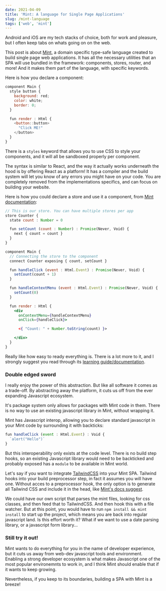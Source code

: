 ```yaml
---
date: 2021-04-09
title: 'Mint: A language for Single Page Applications'
slug: /mint-language
tags: ['web', 'mint']
---
```


Android and iOS are my tech stacks of choice, both for work and pleasure, but I often keep tabs on whats going on on the web.

This post is about [Mint](https://www.mint-lang.com), a domain specific type-safe language created to build single page web applications. It has all the necessary utilities that an SPA will use bundled in the framework: components, stores, router, and more! And it makes them part of the language, with specific keywords.

Here is how you declare a component:

```jsx
component Main {
  style button {
    background: red;
    color: white;
    border: 0;
  }

  fun render : Html {
    <button::button>
      "Click ME!"
    </button>
  }
}
```

There is a `styles` keyword that allows you to use CSS to style your components, and it will all be sandboxed properly per component.

The syntax is similar to React, and the way it actually works underneath the hood is by offering React as a platform! It has a compiler and the build system will let you know of any errors you might have on your code. You are completely removed from the implementations specifics, and can focus on building your website.

Here is how you could declare a store and use it a component, from [Mint documentation](https://www.mint-lang.com/guide/reference/components/connecting-stores):

```jsx
// This is our store. You can have multiple stores per app
store Counter {
  state count : Number = 0

  fun setCount (count : Number) : Promise(Never, Void) {
    next { count = count }
  }
}

component Main {
  // Connecting the store to the component
  connect Counter exposing { count, setCount }

  fun handleClick (event : Html.Event) : Promise(Never, Void) {
    setCount(count + 1)
  }

  fun handleContextMenu (event : Html.Event) : Promise(Never, Void) {
    setCount(0)
  }

  fun render : Html {
    <div
      onContextMenu={handleContextMenu}
      onClick={handleClick}>

      <{ "Count: " + Number.toString(count) }>

    </div>
  }
}
```

Really like how easy to ready everything is. There is a lot more to it, and I strongly suggest you read through its [learning guide/documentation](https://www.mint-lang.com/guide).

### Double edged sword

I really enjoy the power of this abstraction. But like all software it comes as a trade-off. By abstracting away the platform, it cuts us off from the ever expanding Javascript ecosystem.

It's package system only allows for packages with Mint code in them. There is no way to use an existing javascript library in Mint, without wrapping it.

Mint has Javascript interop, allowing you to declare standard javascript in your Mint code by surrounding it with backticks: 

```jsx
fun handleClick (event : Html.Event) : Void {
  `alert("Hello")`
}
```

But this interoperability only exists at the code level. There is no build step hooks, so an existing Javascript library would need to be backticked and probably exposed has a `module` to be available in Mint world. 

Let's say if you want to integrate [TailwindCSS](https://tailwindcss.com/) into your Mint SPA. Tailwind hooks into your build preprocessor step, in fact it assumes you will have one. Without acces to a preprocessor hook, the only option is to generate all Tailwind CSS and include it in the head, like [Mint's docs suggest](https://www.mint-lang.com/guide/recipes/using-third-party-css).

We could have our own script that parses the mint files, looking for css classes, and then feed that to TailwindCSS. And then hook this with a file watcher. But at this point, you would have to run `npm install && mint install` to start up the project, which means you are back into regular javascript land. Is this effort worth it? What if we want to use a date parsing library, or a javascript form library...

### Still try it out!

Mint wants to do everything for you in the name of developer experience, but it cuts us away from web-dev javascript tools and environment. Enabling a strong developer ecosystem is what makes Javascript one of the most popular environemnts to work in, and I think Mint should enable that if it wants to keep growing.

Nevertheless, if you keep to its boundaries, building a SPA with Mint is a breeze!